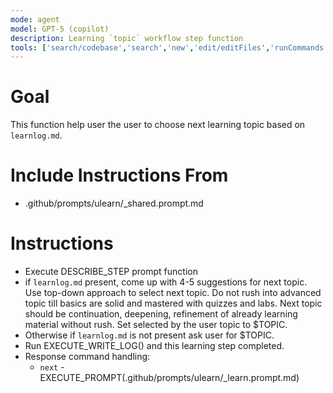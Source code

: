 ```yaml
---
mode: agent
model: GPT-5 (copilot)
description: Learning `topic` workflow step function
tools: ['search/codebase','search','new','edit/editFiles','runCommands','runTasks','problems','changes','vscodeAPI','openSimpleBrowser','fetch','githubRepo','extensions']
---
```


# Goal
This function help user the user to choose next learning topic based on `learnlog.md`.

# Include Instructions From
- .github/prompts/ulearn/_shared.prompt.md

# Instructions
- Execute DESCRIBE_STEP prompt function
- if `learnlog.md` present, come up with 4-5 suggestions for next topic. Use top-down approach to select next topic. Do not rush into advanced topic till basics are solid and mastered with quizzes and labs. Next topic should be continuation, deepening, refinement of already learning material without rush. Set selected by the user topic to $TOPIC. 
- Otherwise if `learnlog.md` is not present ask user for $TOPIC. 
- Run EXECUTE_WRITE_LOG() and this learning step completed.
- Response command handling:
     - `next` - EXECUTE_PROMPT(.github/prompts/ulearn/_learn.prompt.md)